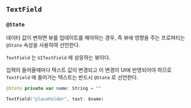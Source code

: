 ## `TextField`

### `@State` 

데이터 값이 변하면 뷰를 업데이트를 해야하는 경우, 즉 뷰에 영향을 주는 프로퍼티는 `@State` 속성을 사용하여 선언한다.

`TextField` 는 `UITextField` 에 상응하는 뷰이다.

입력이 들어올때마다 텍스트 값이 변경되고 이 변경이 UI에 반영되어야 하므로 `TextField` 에 들어가는 텍스트는 반드시 `@State` 로 선언한다.

```swift
@State private var name: String = ""

TextField("placeholder", text: $name)
```
